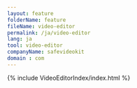 ```yaml
---
layout: feature
folderName: feature
fileName: video-editor
permalink: /ja/video-editor
lang: ja
tool: video-editor
companyName: safevideokit
domain : com
---
```


{% include VideoEditorIndex/index.html %}

   